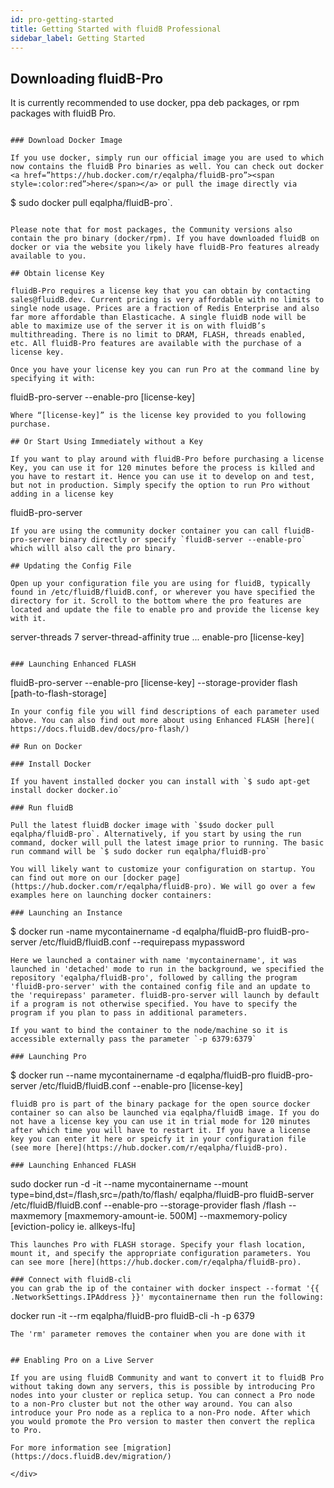 ```yaml
---
id: pro-getting-started
title: Getting Started with fluidB Professional
sidebar_label: Getting Started
---
```


<div id="blog_body">

## Downloading fluidB-Pro

It is currently recommended to use docker, ppa deb packages, or rpm packages with fluidB Pro. 

```

### Download Docker Image

If you use docker, simply run our official image you are used to which now contains the fluidB Pro binaries as well. You can check out docker <a href=”https://hub.docker.com/r/eqalpha/fluidB-pro”><span style=:color:red”>here</span></a> or pull the image directly via 
```
$ sudo docker pull eqalpha/fluidB-pro`. 
```

Please note that for most packages, the Community versions also contain the pro binary (docker/rpm). If you have downloaded fluidB on docker or via the website you likely have fluidB-Pro features already available to you. 

## Obtain license Key

fluidB-Pro requires a license key that you can obtain by contacting sales@fluidB.dev. Current pricing is very affordable with no limits to single node usage. Prices are a fraction of Redis Enterprise and also far more affordable than Elasticache. A single fluidB node will be able to maximize use of the server it is on with fluidB’s multithreading. There is no limit to DRAM, FLASH, threads enabled, etc. All fluidB-Pro features are available with the purchase of a license key.

Once you have your license key you can run Pro at the command line by specifying it with:
```
fluidB-pro-server --enable-pro [license-key]
```
Where “[license-key]” is the license key provided to you following purchase.

## Or Start Using Immediately without a Key

If you want to play around with fluidB-Pro before purchasing a license Key, you can use it for 120 minutes before the process is killed and you have to restart it. Hence you can use it to develop on and test, but not in production. Simply specify the option to run Pro without adding in a license key 
```
fluidB-pro-server
```
If you are using the community docker container you can call fluidB-pro-server binary directly or specify `fluidB-server --enable-pro` which willl also call the pro binary.

## Updating the Config File

Open up your configuration file you are using for fluidB, typically found in /etc/fluidB/fluidB.conf, or wherever you have specified the directory for it. Scroll to the bottom where the pro features are located and update the file to enable pro and provide the license key with it. 
```
server-threads 7
server-thread-affinity true
...
enable-pro [license-key]
```

### Launching Enhanced FLASH
```
fluidB-pro-server --enable-pro [license-key] --storage-provider  flash  [path-to-flash-storage] 
```
In your config file you will find descriptions of each parameter used above. You can also find out more about using Enhanced FLASH [here]( https://docs.fluidB.dev/docs/pro-flash/)

## Run on Docker

### Install Docker

If you havent installed docker you can install with `$ sudo apt-get install docker docker.io`

### Run fluidB

Pull the latest fluidB docker image with `$sudo docker pull eqalpha/fluidB-pro`. Alternatively, if you start by using the run command, docker will pull the latest image prior to running. The basic run command will be `$ sudo docker run eqalpha/fluidB-pro`

You will likely want to customize your configuration on startup. You can find out more on our [docker page](https://hub.docker.com/r/eqalpha/fluidB-pro). We will go over a few examples here on launching docker containers:

### Launching an Instance
```
$ docker run -name mycontainername -d eqalpha/fluidB-pro fluidB-pro-server /etc/fluidB/fluidB.conf --requirepass mypassword 
```
Here we launched a container with name 'mycontainername', it was launched in 'detached' mode to run in the background, we specified the repository 'eqalpha/fluidB-pro', followed by calling the program 'fluidB-pro-server' with the contained config file and an update to the 'requirepass' parameter. fluidB-pro-server will launch by default if a program is not otherwise specified. You have to specify the program if you plan to pass in additional parameters.

If you want to bind the container to the node/machine so it is accessible externally pass the parameter `-p 6379:6379`

### Launching Pro
```
$ docker run --name mycontainername -d eqalpha/fluidB-pro fluidB-pro-server /etc/fluidB/fluidB.conf --enable-pro [license-key]
```
fluidB pro is part of the binary package for the open source docker container so can also be launched via eqalpha/fluidB image. If you do not have a license key you can use it in trial mode for 120 minutes after which time you will have to restart it. If you have a license key you can enter it here or speicfy it in your configuration file (see more [here](https://hub.docker.com/r/eqalpha/fluidB-pro).

### Launching Enhanced FLASH
```
sudo docker run -d -it --name mycontainername --mount type=bind,dst=/flash,src=/path/to/flash/ eqalpha/fluidB-pro fluidB-server /etc/fluidB/fluidB.conf --enable-pro --storage-provider flash /flash --maxmemory [maxmemory-amount-ie. 500M] --maxmemory-policy [eviction-policy ie. allkeys-lfu]
```
This launches Pro with FLASH storage. Specify your flash location, mount it, and specify the appropriate configuration parameters. You can see more [here](https://hub.docker.com/r/eqalpha/fluidB-pro).

### Connect with fluidB-cli
you can grab the ip of the container with docker inspect --format '{{ .NetworkSettings.IPAddress }}' mycontainername then run the following:
```
docker run -it --rm eqalpha/fluidB-pro fluidB-cli -h <ipaddress-from-above> -p 6379
```
The 'rm' parameter removes the container when you are done with it


## Enabling Pro on a Live Server

If you are using fluidB Community and want to convert it to fluidB Pro without taking down any servers, this is possible by introducing Pro nodes into your cluster or replica setup. You can connect a Pro node to a non-Pro cluster but not the other way around. You can also introduce your Pro node as a replica to a non-Pro node. After which you would promote the Pro version to master then convert the replica to Pro.

For more information see [migration](https://docs.fluidB.dev/migration/)

</div>
